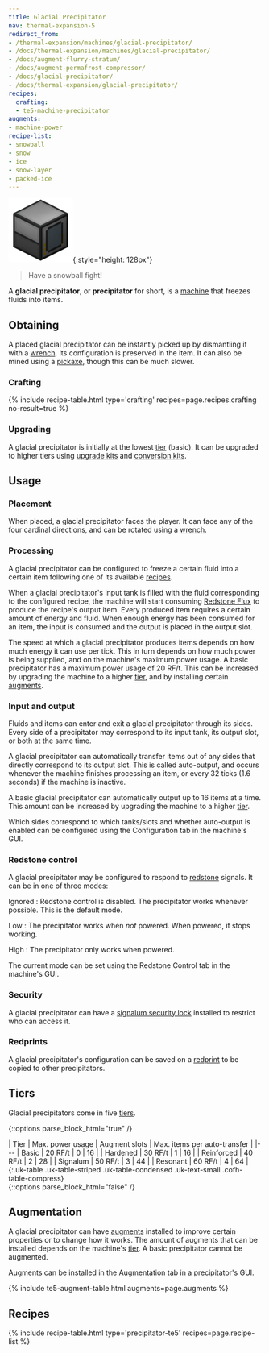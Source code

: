 ```yaml
---
title: Glacial Precipitator
nav: thermal-expansion-5
redirect_from:
- /thermal-expansion/machines/glacial-precipitator/
- /docs/thermal-expansion/machines/glacial-precipitator/
- /docs/augment-flurry-stratum/
- /docs/augment-permafrost-compressor/
- /docs/glacial-precipitator/
- /docs/thermal-expansion/glacial-precipitator/
recipes:
  crafting:
  - te5-machine-precipitator
augments:
- machine-power
recipe-list:
- snowball
- snow
- ice
- snow-layer
- packed-ice
---
```


![Glacial precipitator](/assets/images/thermal-expansion-5/glacial-precipitator.png){:style="height: 128px"}

> Have a snowball fight!


A **glacial precipitator**, or **precipitator** for short, is a
[machine](/docs/thermal-expansion-5/machines/) that freezes fluids into items.


Obtaining
---------

A placed glacial precipitator can be instantly picked up by dismantling it with
a [wrench](/docs/wrenches/). Its configuration is preserved in the item. It can
also be mined using a [pickaxe](https://minecraft.gamepedia.com/Pickaxe), though
this can be much slower.

### Crafting
{% include recipe-table.html type='crafting' recipes=page.recipes.crafting no-result=true %}

### Upgrading
A glacial precipitator is initially at the lowest [tier](#tiers) (basic). It can
be upgraded to higher tiers using [upgrade kits](/docs/thermal-foundation-2/upgrade-kits/) and
[conversion kits](/docs/thermal-foundation-2/conversion-kits/).


Usage
-----

### Placement
When placed, a glacial precipitator faces the player. It can face any of the
four cardinal directions, and can be rotated using a [wrench](/docs/wrenches/).

### Processing
A glacial precipitator can be configured to freeze a certain fluid into a
certain item following one of its available [recipes](#recipes).

When a glacial precipitator's input tank is filled with the fluid corresponding
to the configured recipe, the machine will start consuming [Redstone
Flux](/docs/redstone-flux/) to produce the recipe's output item. Every produced
item requires a certain amount of energy and fluid. When enough energy has been
consumed for an item, the input is consumed and the output is placed in the
output slot.

The speed at which a glacial precipitator produces items depends on how much
energy it can use per tick. This in turn depends on how much power is being
supplied, and on the machine's maximum power usage. A basic precipitator has a
maximum power usage of 20 RF/t. This can be increased by upgrading the machine
to a higher [tier](#tiers), and by installing certain [augments](#augmentation).

### Input and output
Fluids and items can enter and exit a glacial precipitator through its sides.
Every side of a precipitator may correspond to its input tank, its output slot,
or both at the same time.

A glacial precipitator can automatically transfer items out of any sides that
directly correspond to its output slot. This is called auto-output, and occurs
whenever the machine finishes processing an item, or every 32 ticks (1.6
seconds) if the machine is inactive.

A basic glacial precipitator can automatically output up to 16 items at a time.
This amount can be increased by upgrading the machine to a higher
[tier](#tiers).

Which sides correspond to which tanks/slots and whether auto-output is enabled
can be configured using the Configuration tab in the machine's GUI.

### Redstone control
A glacial precipitator may be configured to respond to
[redstone](https://minecraft.gamepedia.com/Redstone) signals. It can be in one
of three modes:

Ignored
: Redstone control is disabled. The precipitator works whenever possible. This
is the default mode.

Low
: The precipitator works when *not* powered. When powered, it stops working.

High
: The precipitator only works when powered.

The current mode can be set using the Redstone Control tab in the machine's GUI.

### Security
A glacial precipitator can have a [signalum security
lock](/docs/thermal-foundation-2/signalum-security-lock/) installed to restrict who can access it.

### Redprints
A glacial precipitator's configuration can be saved on a
[redprint](/docs/thermal-foundation-2/redprint/) to be copied to other precipitators.


Tiers
-----

Glacial precipitators come in five [tiers](/docs/thermal-foundation-2/tiers/).

{::options parse_block_html="true" /}
<div class="uk-overflow-container">
| Tier | Max. power usage | Augment slots | Max. items per auto-transfer |
|---
| Basic | 20 RF/t | 0 | 16 |
| Hardened | 30 RF/t | 1 | 16 |
| Reinforced | 40 RF/t | 2 | 28 |
| Signalum | 50 RF/t | 3 | 44 |
| Resonant | 60 RF/t | 4 | 64 |
{:.uk-table .uk-table-striped .uk-table-condensed .uk-text-small .cofh-table-compress}
</div>
{::options parse_block_html="false" /}


Augmentation
------------

A glacial precipitator can have [augments](/docs/thermal-expansion-5/augments/) installed to improve
certain properties or to change how it works. The amount of augments that can be
installed depends on the machine's [tier](#tiers). A basic precipitator cannot
be augmented.

Augments can be installed in the Augmentation tab in a precipitator's GUI.

{% include te5-augment-table.html augments=page.augments %}


Recipes
-------

{% include recipe-table.html type='precipitator-te5' recipes=page.recipe-list %}
